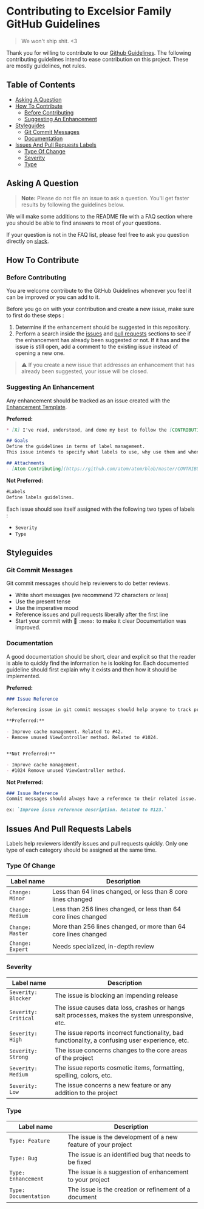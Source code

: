 # Contributing to Excelsior Family GitHub Guidelines
>We won't ship shit. <3

Thank you for willing to contribute to our [Github Guidelines](https://github.com/ExcelsiorFamily/github-guidelines). The following contributing guidelines intend to ease contribution on this project. These are mostly guidelines, not rules. 

## Table of Contents

* [Asking A Question](#asking-a-question)
* [How To Contribute](#how-to-contribute)
	* [Before Contributing](#before-contributing)
	* [Suggesting An Enhancement](#suggesting-an-enhancement)
* [Styleguides](#styleguides)
	* [Git Commit Messages](#git-commit-messages)
	* [Documentation](#documentation)
* [Issues And Pull Requests Labels](#issues-and-pull-requests-labels)
	* [Type Of Change](#type-of-change)
	* [Severity](#severity)
	* [Type](#type)

## Asking A Question

>**Note:** Please do not file an issue to ask a question. You'll get faster results by following the guidelines below.

We will make some additions to the README file with a FAQ section where you should be able to find answers to most of your questions.

If your question is not in the FAQ list, please feel free to ask you question directly on [slack](excelsior-family.slack.com).

## How To Contribute

### Before Contributing

You are welcome contribute to the GitHub Guidelines whenever you feel it can be improved or you can add to it.

Before you go on with your contribution and create a new issue, make sure to first do these steps :

1. Determine if the enhancement should be suggested in this repository.
2. Perform a search inside the [issues](https://github.com/nshift/github-guidelines/issues) and [pull requests](https://github.com/nshift/github-guidelines/pulls) sections to see if the enhancement has already been suggested or not. If it has and the issue is still open, add a comment to the existing issue instead of opening a new one.

>:warning: If you create a new issue that addresses an enhancement that has already been suggested, your issue will be closed.

### Suggesting An Enhancement

Any enhancement should be tracked as an issue created with the [Enhancement Template](https://github.com/nshift/github-guidelines/blob/master/Templates/ISSUE_TEMPLATE/enhancement.md).

**Preferred:**
```markdown
* [X] I've read, understood, and done my best to follow the [CONTRIBUTING guidelines](/CONTRIBUTING.md).

## Goals
Define the guidelines in terms of label management.
This issue intends to specify what labels to use, why use them and when to use them.

## Attachments
- [Atom Contributing](https://github.com/atom/atom/blob/master/CONTRIBUTING.md).
```

**Not Preferred:**
```markdown
#Labels
Define labels guidelines.
```

Each issue should see itself assigned with the following two types of labels :

- `Severity`
- `Type`

## Styleguides

### Git Commit Messages

Git commit messages should help reviewers to do better reviews.

* Write short messages (we recommend 72 characters or less)
* Use the present tense
* Use the imperative mood
* Reference issues and pull requests liberally after the first line
* Start your commit with :memo: `:memo:` to make it clear Documentation was improved.

### Documentation

A good documentation should be short, clear and explicit so that the reader is able to quickly find the information he is looking for. Each documented guideline should first explain why it exists and then how it should be implemented.

**Preferred:**
```markdown
### Issue Reference

Referencing issue in git commit messages should help anyone to track progress on a specific issue. Git commit messages should always reference issues at the end.

**Preferred:**

- Improve cache management. Related to #42.
- Remove unused ViewController method. Related to #1024.


**Not Preferred:**

- Improve cache management.
- #1024 Remove unused ViewController method.

```

**Not Preferred:**
```markdown
### Issue Reference
Commit messages should always have a reference to their related issue. To do so use # then the number of the issue.

ex: `Improve issue reference description. Related to #123.`
```

## Issues And Pull Requests Labels

Labels help reviewers identify issues and pull requests quickly. Only one type of each category should be assigned at the same time.

### Type Of Change

| Label name | Description |
| --- | --- |
| `Change: Minor` | Less than 64 lines changed, or less than 8 core lines changed |
| `Change: Medium` | Less than 256 lines changed, or less than 64 core lines changed |
| `Change: Master` | More than 256 lines changed, or more than 64 core lines changed |
| `Change: Expert` | Needs specialized, in-depth review |

### Severity

| Label name | Description |
| --- | --- |
| `Severity: Blocker` | The issue is blocking an impending release |
| `Severity: Critical` | The issue causes data loss, crashes or hangs salt processes, makes the system unresponsive, etc. |
| `Severity: High` | The issue reports incorrect functionality, bad functionality, a confusing user experience, etc. |
| `Severity: Strong` | The issue concerns changes to the core areas of the project |
| `Severity: Medium` | The issue reports cosmetic items, formatting, spelling, colors, etc. |
| `Severity: Low` | The issue concerns a new feature or any addition to the project |

### Type

| Label name | Description |
| --- | --- |
| `Type: Feature` | The issue is the development of a new feature of your project |
| `Type: Bug` | The issue is an identified bug that needs to be fixed |
| `Type: Enhancement` | The issue is a suggestion of enhancement to your project |
| `Type: Documentation` | The issue is the creation or refinement of a document |

